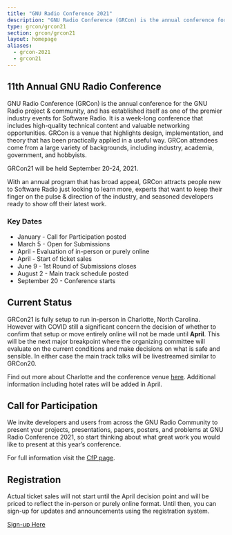 ```yaml
---
title: "GNU Radio Conference 2021"
description: "GNU Radio Conference (GRCon) is the annual conference for the GNU Radio project & community, and has established itself as one of the premier industry events for Software Radio."
type: grcon/grcon21
section: grcon/grcon21
layout: homepage
aliases:
  - grcon-2021
  - grcon21
---
```


## 11th Annual GNU Radio Conference

GNU Radio Conference (GRCon) is the annual conference for the GNU Radio project & community, and has established itself as one of the premier industry events for Software Radio. It is a week-long conference that includes high-quality technical content and valuable networking opportunities. GRCon is a venue that highlights design, implementation, and theory that has been practically applied in a useful way. GRCon attendees come from a large variety of backgrounds, including industry, academia, government, and hobbyists.

GRCon21 will be held September 20-24, 2021.

With an annual program that has broad appeal, GRCon attracts people new to
Software Radio just looking to learn more, experts that want to keep their finger
on the pulse & direction of the industry, and seasoned developers ready to show
off their latest work.

### Key Dates

* January - Call for Participation posted
* March 5 - Open for Submissions
* April - Evaluation of in-person or purely online
* April - Start of ticket sales
* June 9 - 1st Round of Submissions closes
* August 2 - Main track schedule posted
* September 20 - Conference starts

## Current Status

GRCon21 is fully setup to run in-person in Charlotte, North Carolina. However with COVID still a significant concern the decision of whether to confirm that setup or move entirely online will not be made until **April**. This will be the next major breakpoint where the organizing committee will evaluate on the current conditions and make decisions on what is safe and sensible. In either case the main track talks will be livestreamed similar to GRCon20.

Find out more about Charlotte and the conference venue [here](charlotte). Additional information including hotel rates will be added in April.

## Call for Participation

We invite developers and users from across the GNU Radio Community to present your projects, presentations, papers, posters, and problems at GNU Radio Conference 2021, so start thinking about what great work you would like to present at this year’s conference.

For full information visit the [CfP page](submit).

## Registration

Actual ticket sales will not start until the April decision point and will be priced to reflect the in-person or purely online format. Until then, you can sign-up for updates and announcements using the registration system.

[Sign-up Here](https://tickets.gnuradio.org/grcon21/)
